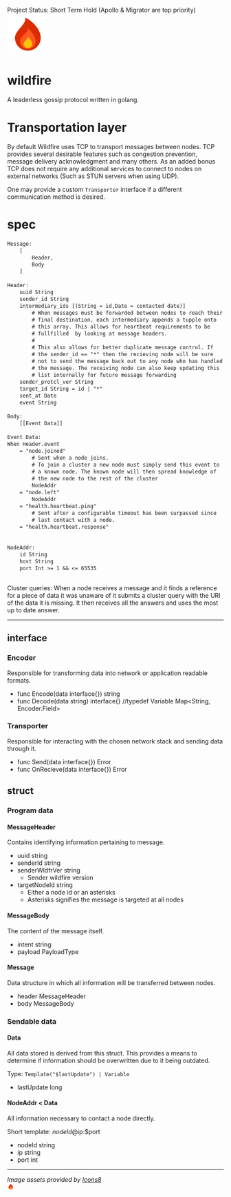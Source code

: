 Project Status: Short Term Hold (Apollo & Migrator are top priority)  
![flame](assets/flame.png)  

# wildfire
A leaderless gossip protocol written in golang.

# Transportation layer
By default Wildfire uses TCP to transport messages between nodes. 
TCP provides several desirable features such as congestion prevention, 
message delivery acknowledgment and many others. As an added bonus TCP 
does not require any additional services to connect to nodes on 
external networks (Such as STUN servers when using UDP).

One may provide a custom `Transporter` interface if a different communication method is desired.

# spec
```
Message:
	[
		Header,
		Body
	]

Header:
	uuid String
	sender_id String
	intermediary_ids [(String = id,Date = contacted date)]  
		# When messages must be forwarded between nodes to reach their 
		# final destination, each intermediary appends a tupple onto 
		# this array. This allows for heartbeat requirements to be 
		# fullfilled  by looking at message headers.
		#
		# This also allows for better duplicate message control. If 
		# the sender_id == "*" then the recieving node will be sure 
		# not to send the message back out to any node who has handled 
		# the message. The receiving node can also keep updating this 
		# list internally for future message forwarding 
	sender_protcl_ver String
	target_id String = id | "*"
	sent_at Date
	event String

Body:
	[[Event Data]]	

Event Data:
When Header.event
	= "node.joined"
		# Sent when a node joins.
		# To join a cluster a new node must simply send this event to 
		# a known node. The known node will then spread knowledge of 
		# the new node to the rest of the cluster
		NodeAddr
	= "node.left"
		NodeAddr
	= "health.heartbeat.ping"
		# Sent after a configurable timeout has been surpassed since 
		# last contact with a node.
	= "health.heartbeat.response"
		

NodeAddr:
	id String
	host String
	port Int >= 1 && <= 65535
			
```

Cluster queries:
When a node receives a message and it finds a reference for a piece of data it 
was unaware of it submits a cluster query with the URI of the data it is 
missing. It then receives all the answers and uses the most up to date answer.

----
## interface
### Encoder
Responsible for transforming data into network or application readable formats.

- func Encode(data interface{}) string
- func Decode(data string) interface{}
//typedef Variable Map<String, Encoder.Field>

### Transporter
Responsible for interacting with the chosen network stack and sending 
data through it. 

- func Send(data interface{}) Error
- func OnRecieve(data interface{}) Error

## struct
### Program data
#### MessageHeader
Contains identifying information pertaining to message.

- uuid string
- senderId string
- senderWldfrVer string
	- Sender wildfire version
- targetNodeId string 
	- Either a node id or an asterisks
	- Asterisks signifies the message is targeted at all nodes

#### MessageBody <PayloadType>
The content of the message itself.  

- intent string
- payload PayloadType

#### Message
Data structure in which all information will be transferred between nodes.

- header MessageHeader
- body MessageBody


### Sendable data
#### Data
All data stored is derived from this struct. This provides a means to 
determine if information should be overwritten due to it being outdated. 

Type: `Template("$lastUpdate") | Variable`

- lastUpdate long

#### NodeAddr < Data
All information necessary to contact a node directly.  

Short template: $nodeId@$ip:$port

- nodeId string
- ip string
- port int


---

*Image assets provided by [Icons8](https://icons8.com)*  
<img src="assets/flame.png" alt="flame by icons8" width="16" height="16" />
